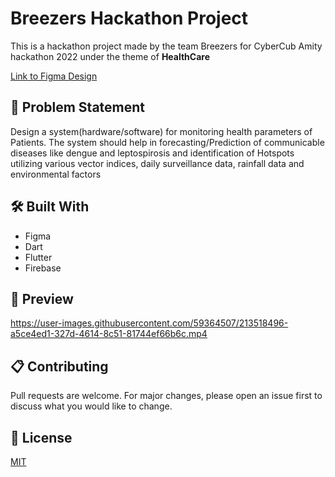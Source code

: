 # Breezers Hackathon Project

This is a hackathon project made by the team Breezers for CyberCub Amity hackathon 2022 under the theme of <b>HealthCare</b>

[Link to Figma Design](https://www.figma.com/file/U20OyXQUeN2wJWZRbwE8re/Healthy-India?node-id=0%3A1&t=hUWwTaYc1gDkrptW-0)

## 💾 Problem Statement

Design a system(hardware/software) for monitoring health parameters of Patients. The system should help in forecasting/Prediction of communicable diseases like dengue and leptospirosis and identification of Hotspots utilizing various vector indices, daily surveillance data, rainfall data and environmental factors

## 🛠️ Built With

- Figma
- Dart
- Flutter
- Firebase

## 🎥 Preview
https://user-images.githubusercontent.com/59364507/213518496-a5ce4ed1-327d-4614-8c51-81744ef66b6c.mp4


## 📋  Contributing

Pull requests are welcome. For major changes, please open an issue first to discuss what you would like to change.

## 📜  License
[MIT](./LICENSE)
